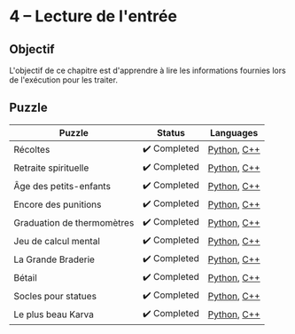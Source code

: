 # 4 – Lecture de l'entrée

## Objectif

L'objectif de ce chapitre est d'apprendre à lire les informations fournies lors de l'exécution pour les traiter.

## Puzzle

| Puzzle                     | Status                       | Languages                                                                                                    |
| -------------------------- | ---------------------------- | ------------------------------------------------------------------------------------------------------------ |
| Récoltes                   | :heavy_check_mark: Completed | [Python](./01%20-%20Récoltes.py), [C++](./01%20-%20Récoltes.cpp)                                             |
| Retraite spirituelle       | :heavy_check_mark: Completed | [Python](./02%20-%20Retraite%20spirituelle.py), [C++](./02%20-%20Retraite%20spirituelle.cpp)                 |
| Âge des petits-enfants     | :heavy_check_mark: Completed | [Python](./03%20-%20Âge%20des%20petits-enfants.py), [C++](./03%20-%20Âge%20des%20petits-enfants.cpp)         |
| Encore des punitions       | :heavy_check_mark: Completed | [Python](./04%20-%20Encore%20des%20punitions.py), [C++](./04%20-%20Encore%20des%20punitions.cpp)             |
| Graduation de thermomètres | :heavy_check_mark: Completed | [Python](./05%20-%20Graduation%20de%20thermomètres.py), [C++](./05%20-%20Graduation%20de%20thermomètres.cpp) |
| Jeu de calcul mental       | :heavy_check_mark: Completed | [Python](./06%20-%20Jeu%20de%20calcul%20mental.py), [C++](./06%20-%20Jeu%20de%20calcul%20mental.cpp)         |
| La Grande Braderie         | :heavy_check_mark: Completed | [Python](./07%20-%20La%20Grande%20Braderie.py), [C++](./07%20-%20La%20Grande%20Braderie.cpp)                 |
| Bétail                     | :heavy_check_mark: Completed | [Python](./08%20-%20Bétail.py), [C++](./08%20-%20Bétail.cpp)                                                 |
| Socles pour statues        | :heavy_check_mark: Completed | [Python](./09%20-%20Socles%20pour%20statues.py), [C++](./09%20-%20Socles%20pour%20statues.cpp)               |
| Le plus beau Karva         | :heavy_check_mark: Completed | [Python](./10%20-%20Le%20plus%20beau%20Karva.py), [C++](./10%20-%20Le%20plus%20beau%20Karva.cpp)             |

